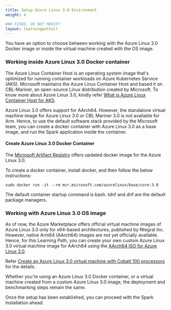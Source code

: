 ```yaml
---
title: Setup Azure Linux 3.0 Environment
weight: 4

### FIXED, DO NOT MODIFY
layout: learningpathall
---
```



You have an option to choose between working with the Azure Linux 3.0 Docker image or inside the virtual machine created with the OS image.

### Working inside Azure Linux 3.0 Docker container
The Azure Linux Container Host is an operating system image that's optimized for running container workloads on Azure Kubernetes Service (AKS). Microsoft maintains the Azure Linux Container Host and based it on CBL-Mariner, an open-source Linux distribution created by Microsoft. To know more about Azure Linux 3.0, kindly refer [What is Azure Linux Container Host for AKS](https://learn.microsoft.com/en-us/azure/azure-linux/intro-azure-linux).
 
Azure Linux 3.0 offers support for AArch64. However, the standalone virtual machine image for Azure Linux 3.0 or CBL Mariner 3.0 is not available for Arm. Hence, to use the default software stack provided by the Microsoft team, you can create a docker container with Azure Linux 3.0 as a base image, and run the Spark application inside the container.

#### Create Azure Linux 3.0 Docker Container
The [Microsoft Artifact Registry](https://mcr.microsoft.com/en-us/artifact/mar/azurelinux/base/core/about) offers updated docker image for the Azure Linux 3.0.

To create a docker container, install docker, and then follow the below instructions:

```console
sudo docker run -it --rm mcr.microsoft.com/azurelinux/base/core:3.0
```
The default container startup command is bash. tdnf and dnf are the default package managers.

### Working with Azure Linux 3.0 OS image
As of now, the Azure Marketplace offers official virtual machine images of Azure Linux 3.0 only for x64-based architectures, published by Ntegral Inc. However, native Arm64 (AArch64) images are not yet officially available. Hence, for this Learning Path, you can create your own custom Azure Linux 3.0 virtual machine image for AArch64 using the [AArch64 ISO for Azure Linux 3.0](https://github.com/microsoft/azurelinux#iso).

Refer [Create an Azure Linux 3.0 virtual machine with Cobalt 100 processors](https://learn.arm.com/learning-paths/servers-and-cloud-computing/azure-vm) for the details.

Whether you're using an Azure Linux 3.0 Docker container, or a virtual machine created from a custom Azure Linux 3.0 image, the deployment and benchmarking steps remain the same.

Once the setup has been established, you can proceed with the Spark Installation ahead.
